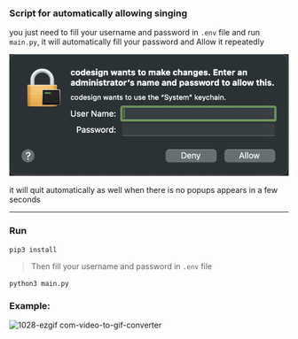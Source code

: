### Script for automatically allowing singing 

you just need to fill your username and password in `.env` file and run `main.py`, it will automatically fill your password and Allow it repeatedly

![box img](./box.png)

it will quit automatically as well when there is no popups appears in a few seconds

---

### Run

```shell
pip3 install
```

> Then fill your username and password in `.env` file

```shell
python3 main.py
```


### Example:
![1028-ezgif com-video-to-gif-converter](https://github.com/user-attachments/assets/b9d8f25e-de54-4ec2-8805-244450a6d90d)
